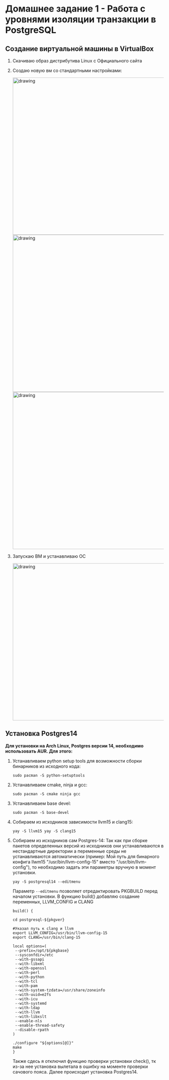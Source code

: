 # Домашнее задание 1 - Работа с уровнями изоляции транзакции в PostgreSQL 

## Создание виртуальной машины в VirtualBox

  1) Скачиваю образ дистрибутива Linux с Официального сайта
  2) Создаю новую вм со стандартными настройками:
     
     <img src="https://github.com/user-attachments/assets/5e1d6cd0-f5fb-49e8-b9b5-cd742df7c2ea" alt="drawing" width="500"/>
     
     <img src="https://github.com/user-attachments/assets/15b0e3c6-3b76-4924-93be-17608f1566a5" alt="drawing" width="500"/>
     
     <img src="https://github.com/user-attachments/assets/c9523dd1-5490-4c54-a784-4e50908c7899" alt="drawing" width="500"/>

  3) Запускаю ВМ и устанавливаю ОС

     <img src="https://github.com/user-attachments/assets/4219c519-c9b7-4beb-898b-fc67e6145904" alt="drawing" width="500"/>


## Установка Postgres14
**Для установки на Arch Linux, Postgres версии 14, необходимо использовать AUR. Для этого:**
  
  1) Устанавливаем python setup tools для возможности сборки бинарников из исходного кода:
     
     ``sudo pacman -S python-setuptools ``
     
  2) Устанавливаем cmake, ninja и gcc:

     ``sudo pacman -S cmake ninja gcc ``

  3) Устанавливаем base devel:

     ``sudo pacman -S base-devel ``

  4) Собираем из исходников зависимости llvm15  и clang15: 
    
     ``yay -S llvm15
     yay -S clang15 ``

  5) Собираем из исходников сам Postgres-14:
     Так как при сборке пакетов определенных версий из исходников они устанавливаются в нестандартные директории а переменные среды не устанавливаются автоматически (пример: Мой путь для бинарного конфига llwm15 "/usr/bin/llvm-config-15" вместо "/usr/bin/llvm-config"), то необходимо задать эти параметры вручную в момент установки.
     
     ``yay -S postgresql14 --editmenu ``
     
     Параметр ``--editmenu`` позволяет отредактировать PKGBUILD перед началом установки.
     В функцию build() добавляю создание переменных, LLVM_CONFIG и CLANG

     ```
     build() {
       
     cd postgresql-${pkgver}
    
     #Указал путь к clang и llvm
     export LLVM_CONFIG=/usr/bin/llvm-config-15
     export CLANG=/usr/bin/clang-15
    
     local options=(
      --prefix=/opt/${pkgbase}
      --sysconfdir=/etc
      --with-gssapi
      --with-libxml
      --with-openssl
      --with-perl
      --with-python
      --with-tcl
      --with-pam
      --with-system-tzdata=/usr/share/zoneinfo
      --with-uuid=e2fs
      --with-icu
      --with-systemd
      --with-ldap
      --with-llvm
      --with-libxslt
      --enable-nls
      --enable-thread-safety
      --disable-rpath
     )
  
     ./configure "${options[@]}"
     make
     }
     ```

     Также сдесь я отключил функцию проверки установки check(), тк из-за нее установка вылетала в ошибку на моменте проверки сачового пояса. 
     Далее происходит установка Postgres14.
     
